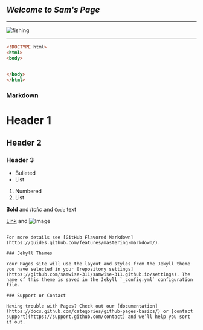 ## *Welcome to Sam's Page*

---

![fishing](https://scontent.fboi1-1.fna.fbcdn.net/v/t1.0-9/117626780_3839790632702595_945707442061206718_o.jpg?_nc_cat=102&ccb=1-3&_nc_sid=09cbfe&_nc_ohc=AjryhcjGpwcAX8JH1D2&_nc_ht=scontent.fboi1-1.fna&oh=8a375d261e6398b47c9460f528d14db2&oe=60764BB3)


----

~~~html
<!DOCTYPE html>
<html>
<body>


</body>
</html>
~~~
### Markdown

# Header 1
## Header 2
### Header 3

- Bulleted
- List

1. Numbered
2. List

**Bold** and _Italic_ and `Code` text

[Link](url) and ![Image](src)
```

For more details see [GitHub Flavored Markdown](https://guides.github.com/features/mastering-markdown/).

### Jekyll Themes

Your Pages site will use the layout and styles from the Jekyll theme you have selected in your [repository settings](https://github.com/samwise-311/samwise-311.github.io/settings). The name of this theme is saved in the Jekyll `_config.yml` configuration file.

### Support or Contact

Having trouble with Pages? Check out our [documentation](https://docs.github.com/categories/github-pages-basics/) or [contact support](https://support.github.com/contact) and we’ll help you sort it out.
